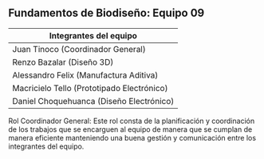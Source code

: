 ## Fundamentos de Biodiseño: Equipo 09
|    Integrantes del equipo            |   
| --------------------------------------------------------------------------------------------------------------------------------------------------------------------------------------|
|   Juan Tinoco (Coordinador General) |
|Renzo Bazalar (Diseño 3D)  |
|  Alessandro Felix (Manufactura Aditiva)|
| Macricielo Tello (Prototipado Electrónico)|
|    Daniel Choquehuanca (Diseño Electrónico) |
Rol Coordinador General: Este rol consta de la planificación y coordinación de los trabajos que se encarguen al equipo de manera que se cumplan de manera eficiente manteniendo una buena gestión y comunicación entre los integrantes del equipo.
